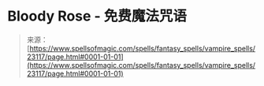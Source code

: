 <!--yml

category: 未分类

date: 2024-06-12 19:08:03

-->

# Bloody Rose - 免费魔法咒语

> 来源：[https://www.spellsofmagic.com/spells/fantasy_spells/vampire_spells/23117/page.html#0001-01-01](https://www.spellsofmagic.com/spells/fantasy_spells/vampire_spells/23117/page.html#0001-01-01)
